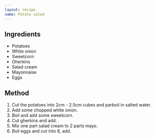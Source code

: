 ```yaml
---
layout: recipe
name: Potato salad
---
```


## Ingredients

- Potatoes
- White onion
- Sweetcorn
- Gherkins
- Salad cream
- Mayonnaise
- Eggs

## Method

1. Cut the potatoes into 2cm - 2.5cm cubes and parboil in salted water.
2. Add some chopped white onion.
3. Boil and add some sweetcorn.
4. Cut gherkins and add.
5. Mix one part salad cream to 2 parts mayo.
6. Boil eggs and cut into 8, add.
